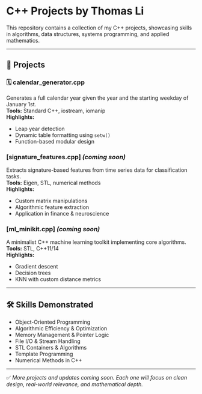 # C++ Projects by Thomas Li

This repository contains a collection of my C++ projects, showcasing skills in algorithms, data structures, systems programming, and applied mathematics.

---

## 📂 Projects

### 🗓️ calendar_generator.cpp  
Generates a full calendar year given the year and the starting weekday of January 1st.  
**Tools:** Standard C++, iostream, iomanip  
**Highlights:**  
- Leap year detection  
- Dynamic table formatting using `setw()`  
- Function-based modular design  

### [signature_features.cpp] *(coming soon)*  
Extracts signature-based features from time series data for classification tasks.  
**Tools:** Eigen, STL, numerical methods  
**Highlights:**  
- Custom matrix manipulations  
- Algorithmic feature extraction  
- Application in finance & neuroscience  

### [ml_minikit.cpp] *(coming soon)*  
A minimalist C++ machine learning toolkit implementing core algorithms.  
**Tools:** STL, C++11/14  
**Highlights:**  
- Gradient descent  
- Decision trees  
- KNN with custom distance metrics  

---

## 🛠️ Skills Demonstrated

- Object-Oriented Programming  
- Algorithmic Efficiency & Optimization  
- Memory Management & Pointer Logic  
- File I/O & Stream Handling  
- STL Containers & Algorithms  
- Template Programming  
- Numerical Methods in C++  

---

✅ *More projects and updates coming soon. Each one will focus on clean design, real-world relevance, and mathematical depth.*
